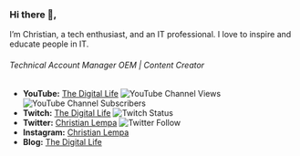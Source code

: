 ### Hi there 👋,
I’m Christian, a tech enthusiast, and an IT professional. I love to inspire and educate people in IT.

###### Technical Account Manager OEM | Content Creator

* **YouTube:** [The Digital Life](https://youtube.com/thedigitallifetech) ![YouTube Channel Views](https://img.shields.io/youtube/channel/views/UCZNhwA1B5YqiY1nLzmM0ZRg) ![YouTube Channel Subscribers](https://img.shields.io/youtube/channel/subscribers/UCZNhwA1B5YqiY1nLzmM0ZRg?style=social)
* **Twitch:** [The Digital Life](https://twitch.tv/the_digital_life_) ![Twitch Status](https://img.shields.io/twitch/status/the_digital_life_?style=social)
* **Twitter:** [Christian Lempa](https://twitter.com/christian_tdl) ![Twitter Follow](https://img.shields.io/twitter/follow/christian_tdl?style=social)
* **Instagram:** [Christian Lempa](https://www.instagram.com/christian_tdl)
* **Blog:** [The Digital Life](https://www.the-digital-life.com) 
